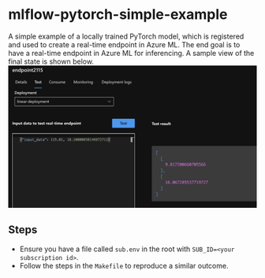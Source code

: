 # mlflow-pytorch-simple-example
A simple example of a locally trained PyTorch model, which is registered and used to create a real-time
endpoint in Azure ML. The end goal is to have a real-time endpoint in Azure ML for inferencing. A sample view
of the final state is shown below.
![real-time-endpoint](./endpoint.png)

## Steps
- Ensure you have a file called `sub.env` in the root with `SUB_ID=<your subscription id>`.
- Follow the steps in the `Makefile` to reproduce a similar outcome.
